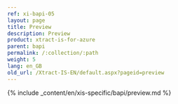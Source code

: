 ```yaml
---
ref: xi-bapi-05
layout: page
title: Preview
description: Preview
product: xtract-is-for-azure
parent: bapi
permalink: /:collection/:path
weight: 5
lang: en_GB
old_url: /Xtract-IS-EN/default.aspx?pageid=preview
---
```

{% include _content/en/xis-specific/bapi/preview.md %}
